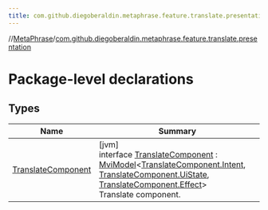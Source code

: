 ```yaml
---
title: com.github.diegoberaldin.metaphrase.feature.translate.presentation
---
```

//[MetaPhrase](../../index.html)/[com.github.diegoberaldin.metaphrase.feature.translate.presentation](index.html)



# Package-level declarations



## Types


| Name | Summary |
|---|---|
| [TranslateComponent](-translate-component/index.html) | [jvm]<br>interface [TranslateComponent](-translate-component/index.html) : [MviModel](../com.github.diegoberaldin.metaphrase.core.common.architecture/-mvi-model/index.html)&lt;[TranslateComponent.Intent](-translate-component/-intent/index.html), [TranslateComponent.UiState](-translate-component/-ui-state/index.html), [TranslateComponent.Effect](-translate-component/-effect/index.html)&gt; <br>Translate component. |

